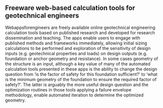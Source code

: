 
## Freeware web-based calculation tools for geotechnical engineers

Webappsforengineers are freely available online geotechnical engineering calculation tools based on published research and developed for research dissemination and teaching. The apps enable users to engage with published methods and frameworks immediately, allowing initial sizing calculations to be performed and exploration of the sensitivity of design inputs (e.g. geotechnical properties and loads) on design outputs (e.g. foundation or anchor geometry and resistance). In some cases geometry of the structure is an input, although a key value of many of the automated calculation tools presented in these apps is the ability to change the design question from ‘is the factor of safety for this foundation sufficient?’ to ‘what is the minimum geometry of the foundation to ensure the required factor of safety?’. The latter is arguably the more useful design question and the optimization routines in those tools applying a failure envelope methodology, enable automated iteration to determine the optimized geometry.
